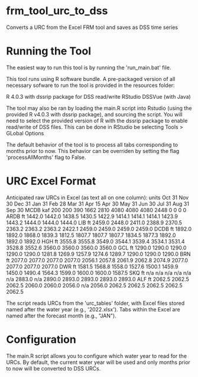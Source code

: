 # frm_tool_urc_to_dss
Converts a URC from the Excel FRM tool and saves as DSS time series 

# Running the Tool

The easiest way to run this tool is by running the 'run_main.bat' file.

This tool runs using R software bundle.  A pre-packaged version of all
  necessary sofware to run the tool is provided in the resources folder:
  
  R 4.0.3 with dssrip package for DSS read/write
  RStudio
  DSSVue (with Java)
  
The tool may also be ran by loading the main.R script into Rstudio (using
  the provided R v4.0.3 with dssrip package), and sourcing the script.  You 
  will need to select the provided version of R with the dssrip package
  to enable read/write of DSS files.  This can be done in RStudio be
  selecting Tools > GLobal Options
  
The default behavior of the tool is to process all tabs corresponding to
  months prior to now.  This behavior can be overriden by setting the
  flag 'processAllMonths' flag to False.

# URC Excel Format

Anticipated raw URCs in Excel (as text all on one column):
          units   Oct 31  Nov 30  Dec 31  Jan 31  Feb 28  Mar 31  Apr 15  Apr 30  May 31  Jun 30  Jul 31  Aug 31  Sep 30
 MCDB       kaf      200     200     390    1662    2810    4080    4080    4080    2448       0       0       0       0
 ARDB        ft   1442.0  1442.0  1438.5  1430.5  1422.9  1414.1  1414.1  1414.1  1423.9  1443.2  1444.0  1444.0  1444.0
 LIB         ft   2459.0  2448.0  2411.0  2388.9  2370.5  2363.2  2363.2  2363.2  2422.1  2459.0  2459.0  2459.0  2459.0
 DCDB        ft   1892.0  1892.0  1868.0  1839.3  1812.5  1807.7  1807.7  1807.7  1834.5  1877.3  1892.0  1892.0  1892.0
 HGH         ft   3555.8  3555.8  3549.0  3544.1  3539.4  3534.1  3531.4  3528.8  3552.6  3560.0  3560.0  3560.0  3560.0
 GCL         ft   1290.0  1290.0  1290.0  1290.0  1290.0  1281.8  1269.9  1257.9  1274.6  1289.7  1290.0  1290.0  1290.0
 BRN         ft   2077.0  2077.0  2077.0  2077.0  2056.1  2057.8  2061.9  2062.8  2074.9  2077.0  2077.0  2077.0  2077.0
 DWR         ft   1581.5  1568.8  1558.0  1527.6  1500.1  1459.9  1450.0  1490.4  1564.3  1599.0  1600.0  1600.0  1587.5
 SKQ         ft      n/a     n/a     n/a     n/a     n/a     n/a  2883.0     n/a  2890.0  2893.0  2893.0  2893.0  2893.0
 ALF         ft   2062.5  2062.5  2062.5  2060.0  2060.0  2056.0     n/a  2056.0  2062.5  2062.5  2062.5  2062.5  2062.5
 
 The script reads URCs from the 'urc_tables' folder, with Excel files stored
   named after the water year (e.g., '2022.xlsx').  Tabs within the Excel
   are named after the forecast month (e.g., "JAN").

# Configuration
 
 The main.R script allows you to configure which water year to read
   for the URCs.  By default, the current water year will be used
   and only months prior to now will be converted to DSS URCs.
 
 